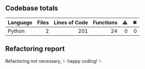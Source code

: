 ## Codebase totals
| **Language** | **Files** | **Lines of Code** | **Functions** | ⚠ | ✖ |
| --- | ---: | ---: | ---: | ---: | ---: |
| Python | 2 | 201 | 24 | 0 | 0 |


## Refactoring report
Refactoring not necessary, ✨ happy coding! ✨
